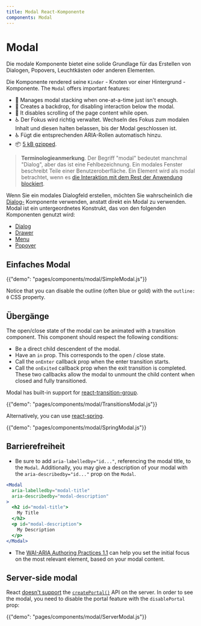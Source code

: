 ```yaml
---
title: Modal React-Komponente
components: Modal
---
```


# Modal

<p class="description">Die modale Komponente bietet eine solide Grundlage für das Erstellen von Dialogen, Popovers, Leuchtkästen oder anderen Elementen.</p>

Die Komponente rendered seine `Kinder` - Knoten vor einer Hintergrund - Komponente. The `Modal` offers important features:

- 💄 Manages modal stacking when one-at-a-time just isn't enough.
- 🔐 Creates a backdrop, for disabling interaction below the modal.
- 🔐 It disables scrolling of the page content while open.
- ♿️ Der Fokus wird richtig verwaltet. Wechseln des Fokus zum modalen Inhalt und diesen halten belassen, bis der Modal geschlossen ist.
- ♿️ Fügt die entsprechenden ARIA-Rollen automatisch hinzu.
- 📦 [5 kB gzipped](/size-snapshot).

> **Terminologieanmerkung**. Der Begriff "modal" bedeutet manchmal "Dialog", aber das ist eine Fehlbezeichnung. Ein modales Fenster beschreibt Teile einer Benutzeroberfläche. Ein Element wird als modal betrachtet, wenn es [die Interaktion mit dem Rest der Anwendung blockiert](https://en.wikipedia.org/wiki/Modal_window).

Wenn Sie ein modales Dialogfeld erstellen, möchten Sie wahrscheinlich die [Dialog-](/components/dialogs/) Komponente verwenden, anstatt direkt ein Modal zu verwenden. Modal ist ein untergeordnetes Konstrukt, das von den folgenden Komponenten genutzt wird:

- [Dialog](/components/dialogs/)
- [Drawer](/components/drawers/)
- [Menu](/components/menus/)
- [Popover](/components/popover/)

## Einfaches Modal

{{"demo": "pages/components/modal/SimpleModal.js"}}

Notice that you can disable the outline (often blue or gold) with the `outline: 0` CSS property.

## Übergänge

The open/close state of the modal can be animated with a transition component. This component should respect the following conditions:

- Be a direct child descendent of the modal.
- Have an `in` prop. This corresponds to the open / close state.
- Call the `onEnter` callback prop when the enter transition starts.
- Call the `onExited` callback prop when the exit transition is completed. These two callbacks allow the modal to unmount the child content when closed and fully transitioned.

Modal has built-in support for [react-transition-group](https://github.com/reactjs/react-transition-group).

{{"demo": "pages/components/modal/TransitionsModal.js"}}

Alternatively, you can use [react-spring](https://github.com/react-spring/react-spring).

{{"demo": "pages/components/modal/SpringModal.js"}}

## Barrierefreiheit

- Be sure to add `aria-labelledby="id..."`, referencing the modal title, to the `Modal`. Additionally, you may give a description of your modal with the `aria-describedby="id..."` prop on the `Modal`.

```jsx
<Modal
  aria-labelledby="modal-title"
  aria-describedby="modal-description"
>
  <h2 id="modal-title">
    My Title
  </h2>
  <p id="modal-description">
    My Description
  </p>
</Modal>
```

- The [WAI-ARIA Authoring Practices 1.1](https://www.w3.org/TR/wai-aria-practices/examples/dialog-modal/dialog.html) can help you set the initial focus on the most relevant element, based on your modal content.

## Server-side modal

React [doesn't support](https://github.com/facebook/react/issues/13097) the [`createPortal()`](https://reactjs.org/docs/portals.html) API on the server. In order to see the modal, you need to disable the portal feature with the `disablePortal` prop:

{{"demo": "pages/components/modal/ServerModal.js"}}